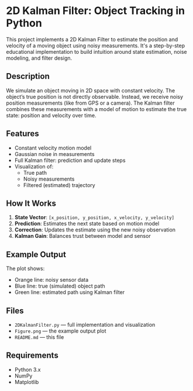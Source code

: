 # 2D Kalman Filter: Object Tracking in Python
This project implements a 2D Kalman Filter to estimate the position and velocity of a moving object using noisy measurements. It's a step-by-step educational implementation to build intuition around state estimation, noise modeling, and filter design.

## Description
We simulate an object moving in 2D space with constant velocity. The object’s true position is not directly observable. Instead, we receive noisy position measurements (like from GPS or a camera). The Kalman filter combines these measurements with a model of motion to estimate the true state: position and velocity over time.

## Features
- Constant velocity motion model
- Gaussian noise in measurements
- Full Kalman filter: prediction and update steps
- Visualization of:
  - True path
  - Noisy measurements
  - Filtered (estimated) trajectory

## How It Works
1. **State Vector**: `[x_position, y_position, x_velocity, y_velocity]`
2. **Prediction**: Estimates the next state based on motion model
3. **Correction**: Updates the estimate using the new noisy observation
4. **Kalman Gain**: Balances trust between model and sensor

## Example Output
The plot shows:
- Orange line: noisy sensor data
- Blue line: true (simulated) object path
- Green line: estimated path using Kalman filter

## Files

- `2DKalmanFilter.py` — full implementation and visualization
- `Figure.png` — the example output plot
- `README.md` — this file

## Requirements

- Python 3.x
- NumPy
- Matplotlib
